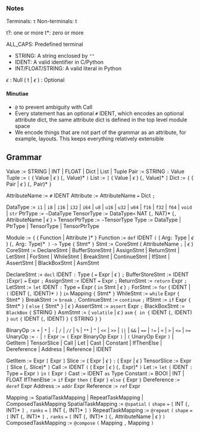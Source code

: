 ### Notes
Terminals: `t`
Non-terminals: t

t?: one or more
t*: zero or more

ALL_CAPS: Predefined terminal
- STRING: A string enclosed by `""`
- IDENT: A valid identifier in C/Python
- INT/FLOAT/STRING: A valid literal in Python

$\epsilon$ : Null
( t | $\epsilon$ ) : Optional

#### Minutiae
- `@` to prevent ambiguity with Call
- Every statement has an optional `#` IDENT, which encodes an optional attribute dict, the same attribute dict is defined in the top level module space
- We encode things that are not part of the grammar as an attribute, for example, layouts. This keeps everything relatively extensible

## Grammar
Value := STRING | INT | FLOAT | Dict | List | Tuple
Pair := STRING `:` Value
Tuple := `(` ( Value | $\epsilon$ ) (`,` Value)\* `)`
List := `[` ( Value | $\epsilon$ ) (`,` Value)\* `]`
Dict := `{` ( Pair | $\epsilon$ ) (`,` Pair)\* `}`

AttributeName := `#` IDENT
Attribute := AttributeName `=` Dict `;`

DataType := `i1` | `i8` | `i16` | `i32` | `i64` | `u8` | `u16` | `u32` | `u64` | `f16` | `f32` | `f64` | `void` | `str`
PtrType := `~`DataType
TensorType := DataType`<` NAT (`,` NAT)\* (`,` AttributeName | $\epsilon$ ) `>`
TensorPtrType := `~`TensorType
Type := DataType | PtrType | TensorType | TensorPtrType

Module := `{` ( Function | Attribute )\* `}` 
Function := `def` IDENT `(` ( Arg`:` Type | $\epsilon$ ) (`,` Arg`:` Type)\*` )` `->` Type `{` Stmt* `}`
Stmt := CoreStmt ( AttributeName `;` | $\epsilon$ )
CoreStmt := DeclareStmt 
		| BufferStoreStmt 
		| AssignStmt 
		| ReturnStmt 
		| LetStmt 
		| ForStmt 
		| WhileStmt
		| BreakStmt
		| ContinueStmt
		| IfStmt
		| AssertStmt
		| BlackBoxStmt
		| AsmStmt

DeclareStmt := `decl` IDENT `:` Type ( `=` Expr | $\epsilon$ ) `;`
BufferStoreStmt := IDENT `[`Expr`]` `=` Expr `;`
AssignStmt := IDENT `=` Expr `;`
ReturnStmt := `return` Expr `;`
LetStmt := `let` IDENT `:` Type `=` Expr  ( `in` Stmt | $\epsilon$ ) `;`
ForStmt := `for` ( IDENT | `(` IDENT (`,` IDENT)\* `)` ) `in` Mapping `{` Stmt* `}`
WhileStmt := `while` Expr `{` Stmt* `}`
BreakStmt := `break` `;`
ContinueStmt := `continue` `;`
IfStmt := `if` Expr `{` Stmt* `}` ( `else` `{` Stmt* `}` | $\epsilon$ )
AssertStmt := `assert` Expr `;`
BlackBoxStmt := `BlackBox` `{` STRING `}`
AsmStmt := ( `volatile` | $\epsilon$ ) `asm` `{ in {` IDENT (`,` IDENT) `}` `out` `{` IDENT (`,` IDENT) `}` `{` STRING `}` `}`


BinaryOp := `+` | `*` | `-` | `/` | `//` | `%` | `**` | `^` | `<<` | `>>` | `||` | `&&` | `==` | `!=` | `<` | `>` | `<=` | `>=`
UnaryOp := `-` | `!` 
Expr := `(` Expr BinaryOp Expr `)`
		| `(` UnaryOp Expr `)`
		| GetItem
		| TensorSlice
		| Call
		| Let
		| Cast
		| Constant
		| IfThenElse
		| Dereference
		| Address
		| Reference
		| IDENT

GetItem := Expr `[` Expr `]`
Slice := ( Expr | $\epsilon$ ) `:` ( Expr | $\epsilon$ )
TensorSlice := Expr `[` Slice (`,` Slice)\* `]`
Call := IDENT `(` ( Expr | $\epsilon$ ) (`,` Expr)\* `)`
Let := `let` `(` IDENT `:` Type `=` Expr `)` `in` `(` Expr `)`
Cast := IDENT `as` Type
Constant := BOOl | INT | FLOAT
IfThenElse := `if` Expr `then` `{` Expr `}` `else` `{` Expr `}`
Dereference := `deref` Expr
Address := `addr` Expr
Reference := `ref` Expr

Mapping := SpatialTaskMapping | RepeatTaskMapping | ComposedTaskMapping
SpatialTaskMapping := `@spatial` `(` `shape` `=` `[` INT (`,` INT)\* `]` `,` `ranks` `=` `[` INT (`,` INT)\* `]` `)`
RepeatTaskMapping := `@repeat` `(` `shape` `=` `[` INT (`,` INT)\* `]` `,` `ranks` `=` `[` INT (`,` INT)\* `]` (`,` AttributeName | $\epsilon$ ) `)`
ComposedTaskMapping := `@compose` `(` Mapping `,` Mapping `)`

